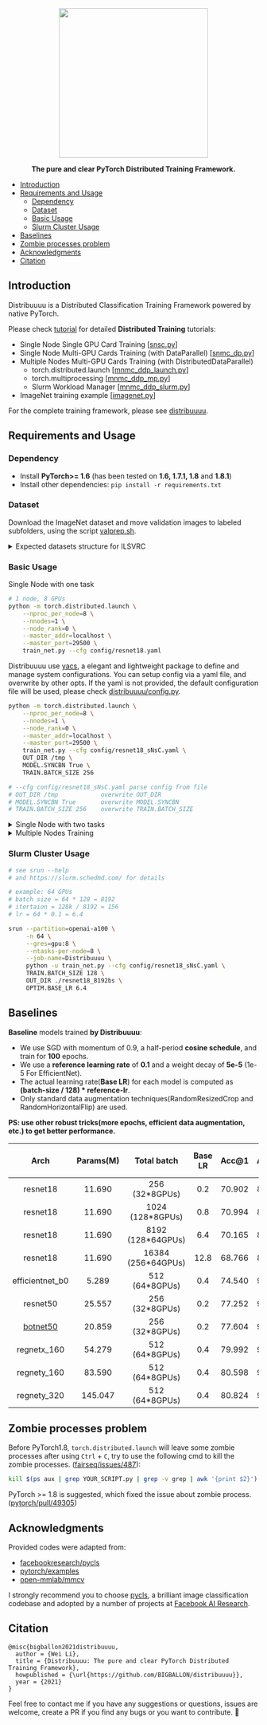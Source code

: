 <div align="center">
<img src="./images/logo.png" width="300px">

**The pure and clear PyTorch Distributed Training Framework.**

</div>

* [Introduction](#introduction)
* [Requirements and Usage](#requirements-and-usage)
  * [Dependency](#dependency)
  * [Dataset](#dataset)
  * [Basic Usage](#basic-usage)
  * [Slurm Cluster Usage](#slurm-cluster-usage)
* [Baselines](#baselines)
* [Zombie processes problem](#zombie-processes-problem)
* [Acknowledgments](#acknowledgments)
* [Citation](#citation)

## Introduction


Distribuuuu is a Distributed Classification Training Framework powered by native PyTorch.

Please check [tutorial](./tutorial/) for detailed **Distributed Training** tutorials:

- Single Node Single GPU Card Training [[snsc.py](./tutorial/snsc.py)]
- Single Node Multi-GPU Cards Training (with DataParallel) [[snmc_dp.py](./tutorial/snmc_dp.py)]
- Multiple Nodes Multi-GPU Cards Training (with DistributedDataParallel)
    - torch.distributed.launch [[mnmc_ddp_launch.py](./tutorial/mnmc_ddp_launch.py)]
    - torch.multiprocessing [[mnmc_ddp_mp.py](./tutorial/mnmc_ddp_mp.py)]
    - Slurm Workload Manager [[mnmc_ddp_slurm.py](./tutorial/mnmc_ddp_slurm.py)]
- ImageNet training example [[imagenet.py](./tutorial/imagenet.py)]

For the complete training framework, please see [distribuuuu](./distribuuuu/). 

## Requirements and Usage

### Dependency

- Install **PyTorch>= 1.6** (has been tested on **1.6, 1.7.1, 1.8** and **1.8.1**)
- Install other dependencies: ``pip install -r requirements.txt``

### Dataset

Download the ImageNet dataset and move validation images to labeled subfolders, using the script [valprep.sh](https://raw.githubusercontent.com/soumith/imagenetloader.torch/master/valprep.sh). 



<details>
  <summary>Expected datasets structure for ILSVRC</summary>

``` 
ILSVRC
|_ train
|  |_ n01440764
|  |_ ...
|  |_ n15075141
|_ val
|  |_ n01440764
|  |_ ...
|  |_ n15075141
|_ ...
```

Create a directory containing symlinks:

``` bash
mkdir -p /path/to/distribuuuu/data
```

Symlink ILSVRC:

``` bash
ln -s /path/to/ILSVRC /path/to/distribuuuu/data/ILSVRC
```

</details>



### Basic Usage

Single Node with one task


``` bash
# 1 node, 8 GPUs
python -m torch.distributed.launch \
    --nproc_per_node=8 \
    --nnodes=1 \
    --node_rank=0 \
    --master_addr=localhost \
    --master_port=29500 \
    train_net.py --cfg config/resnet18.yaml
```

Distribuuuu use [yacs](https://github.com/rbgirshick/yacs), a elegant and lightweight package to define and manage system configurations.
You can setup config via a yaml file, and overwrite by other opts. If the yaml is not provided, the default configuration file will be used, please check [distribuuuu/config.py](./distribuuuu/config.py).

```bash
python -m torch.distributed.launch \
    --nproc_per_node=8 \
    --nnodes=1 \
    --node_rank=0 \
    --master_addr=localhost \
    --master_port=29500 \
    train_net.py --cfg config/resnet18_sNsC.yaml \
    OUT_DIR /tmp \
    MODEL.SYNCBN True \
    TRAIN.BATCH_SIZE 256

# --cfg config/resnet18_sNsC.yaml parse config from file
# OUT_DIR /tmp            overwrite OUT_DIR
# MODEL.SYNCBN True       overwrite MODEL.SYNCBN
# TRAIN.BATCH_SIZE 256    overwrite TRAIN.BATCH_SIZE
```


<details>
  <summary>Single Node with two tasks</summary>


```bash
# 1 node, 2 task, 4 GPUs per task (8GPUs)
# task 1:
CUDA_VISIBLE_DEVICES=0,1,2,3 python -m torch.distributed.launch \
    --nproc_per_node=4 \
    --nnodes=2 \
    --node_rank=0 \
    --master_addr=localhost \
    --master_port=29500 \
    train_net.py --cfg config/resnet18_sNsC.yaml

# task 2:
CUDA_VISIBLE_DEVICES=4,5,6,7 python -m torch.distributed.launch \
    --nproc_per_node=4 \
    --nnodes=2 \
    --node_rank=1 \
    --master_addr=localhost \
    --master_port=29500 \
    train_net.py --cfg config/resnet18_sNsC.yaml
```

</details>

<details>
  <summary>Multiple Nodes Training</summary>

```bash
# 2 node, 8 GPUs per node (16GPUs)
# node 1:
python -m torch.distributed.launch \
    --nproc_per_node=8 \
    --nnodes=2 \
    --node_rank=0 \
    --master_addr="10.198.189.10" \
    --master_port=29500 \
    train_net.py --cfg config/resnet18_sNsC.yaml

# node 2:
python -m torch.distributed.launch \
    --nproc_per_node=8 \
    --nnodes=2 \
    --node_rank=1 \
    --master_addr="10.198.189.10" \
    --master_port=29500 \
    train_net.py --cfg config/resnet18_sNsC.yaml
```

</details>

### Slurm Cluster Usage

```bash
# see srun --help 
# and https://slurm.schedmd.com/ for details

# example: 64 GPUs
# batch size = 64 * 128 = 8192
# itertaion = 128k / 8192 = 156 
# lr = 64 * 0.1 = 6.4

srun --partition=openai-a100 \
     -n 64 \
     --gres=gpu:8 \
     --ntasks-per-node=8 \
     --job-name=Distribuuuu \
     python -u train_net.py --cfg config/resnet18_sNsC.yaml \
     TRAIN.BATCH_SIZE 128 \
     OUT_DIR ./resnet18_8192bs \
     OPTIM.BASE_LR 6.4
```

## Baselines

**Baseline** models trained **by Distribuuuu**:

- We use SGD with momentum of 0.9, a half-period **cosine schedule**, and train for **100** epochs.
- We use a **reference learning rate** of **0.1** and a weight decay of **5e-5** (1e-5 For EfficientNet).
- The actual learning rate(**Base LR**) for each model is computed as **(batch-size / 128) * reference-lr**.
- Only standard data augmentation techniques(RandomResizedCrop and RandomHorizontalFlip) are used.

**PS: use other robust tricks(more epochs, efficient data augmentation, etc.) to get better performance.**


|                     Arch                     | Params(M) |    Total batch     | Base LR | Acc@1  | Acc@5  |                                                           model / config                                                           |
| :------------------------------------------: | :-------: | :----------------: | :-----: | :----: | :----: | :--------------------------------------------------------------------------------------------------------------------------------: |
|                   resnet18                   |  11.690   |   256 (32*8GPUs)   |   0.2   | 70.902 | 89.894 |    [Drive](https://drive.google.com/file/d/18a6QFc_DoTHo3TWkN_EsptyGmhF97sVw/view?usp=sharing) / [cfg](./config/resnet18.yaml)     |
|                   resnet18                   |  11.690   |  1024 (128*8GPUs)  |   0.8   | 70.994 | 89.892 |                                                                                                                                    |
|                   resnet18                   |  11.690   | 8192 (128*64GPUs)  |   6.4   | 70.165 | 89.374 |                                                                                                                                    |
|                   resnet18                   |  11.690   | 16384 (256*64GPUs) |  12.8   | 68.766 | 88.381 |                                                                                                                                    |
|               efficientnet_b0                |   5.289   |   512 (64*8GPUs)   |   0.4   | 74.540 | 91.744 | [Drive](https://drive.google.com/file/d/1nSLQBBRKnAJYdoFhUUVsV8qI5270ooq3/view?usp=sharing) / [cfg](./config/efficientnet_b0.yaml) |
|                   resnet50                   |  25.557   |   256 (32*8GPUs)   |   0.2   | 77.252 | 93.430 |    [Drive](https://drive.google.com/file/d/1rUY1mSYTxe7jWzzcWrreg398tbSNXtnv/view?usp=sharing) / [cfg](./config/resnet50.yaml)     |
| [botnet50](https://arxiv.org/abs/2101.11605) |  20.859   |   256 (32*8GPUs)   |   0.2   | 77.604 | 93.682 |    [Drive](https://drive.google.com/file/d/1-jvhJaMyy-KziAuFnmt5rkoZrm5364UF/view?usp=sharing) / [cfg](./config/botnet50.yaml)     |
|                 regnetx_160                  |  54.279   |   512 (64*8GPUs)   |   0.4   | 79.992 | 95.118 |   [Drive](https://drive.google.com/file/d/1w2LtMKiLHwz27fJOmymQmPCX1yPDuPsm/view?usp=sharing) / [cfg](./config/regnetx_160.yaml)   |
|                 regnety_160                  |  83.590   |   512 (64*8GPUs)   |   0.4   | 80.598 | 95.090 |   [Drive](https://drive.google.com/file/d/1dmD94jeZCaYLI9DhbMN0V1uG6_KHkx_o/view?usp=sharing) / [cfg](./config/regnety_160.yaml)   |
|                 regnety_320                  |  145.047  |   512 (64*8GPUs)   |   0.4   | 80.824 | 95.276 |   [Drive](https://drive.google.com/file/d/1pVbSy4YSlWBra1C2NLTNwJkk_zOTomZg/view?usp=sharing) / [cfg](./config/regnety_320.yaml)   |
## Zombie processes problem


Before PyTorch1.8, ``torch.distributed.launch`` will leave some zombie processes after using  ``Ctrl`` + ``C``, try to use the following cmd to kill the zombie processes. ([fairseq/issues/487](https://github.com/pytorch/fairseq/issues/487)):

```bash
kill $(ps aux | grep YOUR_SCRIPT.py | grep -v grep | awk '{print $2}')
```

PyTorch >= 1.8 is suggested, which fixed the issue about zombie process. ([pytorch/pull/49305](https://github.com/pytorch/pytorch/pull/49305))


## Acknowledgments

Provided codes were adapted from:

- [facebookresearch/pycls](https://github.com/facebookresearch/pycls)
- [pytorch/examples](https://github.com/pytorch/examples/)
- [open-mmlab/mmcv](https://github.com/open-mmlab/mmcv)

I strongly recommend you to choose [pycls](https://github.com/facebookresearch/pycls), a brilliant image classification codebase and adopted by a number of projects at [Facebook AI Research](https://github.com/facebookresearch).



## Citation

```
@misc{bigballon2021distribuuuu,
  author = {Wei Li},
  title = {Distribuuuu: The pure and clear PyTorch Distributed Training Framework},
  howpublished = {\url{https://github.com/BIGBALLON/distribuuuu}},
  year = {2021}
}
```

Feel free to contact me if you have any suggestions or questions, issues are welcome,
create a PR if you find any bugs or you want to contribute. :cake:
